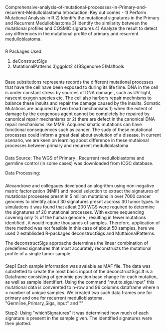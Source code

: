 Comprehensive-analysis-of-mutational-processses-in-Primary-and-recurrent-Medulloblastoma
Introduction:
Key out comes - 1) Perform Mutational Analysis in R 2) Identify the mutational signatures in the Primary and Recurrent Medulloblastoma 3) Identify the similarity between the mutational profiles and COSMIC signatures 4) Analyze the result to detect any differences in the mutational profile of primary and resurrent medulloblastoma. 
#####
R Packages Used 
1) deConstructSigs
2) MutationalPatterns
3)ggplot2
4)BSgenome
5)Maftools
######
Base subsitutions represents records the different mutational processes that have the cell have been exposed to during its life time. DNA in the cell is under constant stress by sources of DNA damage , such as UV-light, nascent oxygen species etc. The cell also harbors repair mechnisms to balance these insults and repair the damage caused by the insults. Somatic Mutations are acquired by two broad mechanisms 1) when the extent of damage by the exogenous agent cannot be completely be repaired by canonical repair mechanisms or 2) there are defect in the canonical DNA repair mechanisms like MMR. Acquired smatic mutations can have functional consequences such as cancer. The sudy of these mutational processes could inform a great deal about evolution of a disease. In current scenario, we are keen on learning about difference in these mutaional processes between primary and recurrent medulloblastoma. 
#####
Data Source: The WGS of Primary , Recurrent medulloblastoma and germline control (in some cases) was downloaded from  ICGC database. 

Data Processing:




#####
Alexandrove and collegaues develpoed an alogrithm using non-negative matric factorization (NMF) and model selection to extract the signatures of mutational processes presnt in 5 million mutations in over 7000 cancer genomes to identify about 30 signatures presnt accross 30 tumor types. In simulations it was found that atleat 200 WGS were required to determine the signatures of 20 mutational processes. With exome sequencing covering only % of the human genome , resulting in fewer mutations identified , it would require thousands of samples. Therefore, application of there method was not feasible in this case of about 50 samples, here we used 2 establisded R-packages deconstructSigs and MuttaionalPatterns.

The deconstructSigs approache determines the linear combination of predefined signatures that most accurately reconstructs the mutational profile of a single tumor sample. 

###
Step1 
Each sample information was avaiable as MAF file. The data was substetted to create the most basic inpput of the deconctructSigs.It is a Dataframe consisting of genomic position base change for each mutation, as well as sample identifiert. Using the command "mut.to.sigs.input" this mutational data is convereted to n-row and 96 columns dataframe where n = number of unique samples. We created two such data frames one for primary and one for recurrent medulloblastoma. "Germline_Primary_Sigs_Input" and ""

Step2:
Using "whichSignatures" it was determined how much of each signature is present in the sample given. The identified signatures were then plotted.

